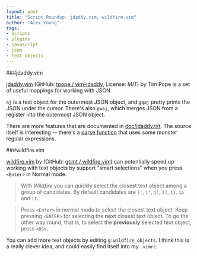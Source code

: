 ```yaml
---
layout: post
title: "Script Roundup: jdaddy.vim, wildfire.vim"
author: "Alex Young"
tags: 
- scripts
- plugins
- javascript
- json
- text-objects
---
```


###jdaddy.vim

[jdaddy.vim](http://www.vim.org/scripts/script.php?script_id=4863) (GitHub: [tpope / vim-jdaddy](https://github.com/tpope/vim-jdaddy), License: _MIT_) by Tim Pope is a set of useful mappings for working with JSON.

`aj` is a text object for the outermost JSON object, and `gqaj` pretty prints the JSON under the cursor.  There's also `gwaj`, which merges JSON from a register into the outermost JSON object.

There are more features that are documented in [doc/jdaddy.txt](https://github.com/tpope/vim-jdaddy/blob/master/doc/jdaddy.txt).  The source itself is interesting -- there's a [parse function](https://github.com/tpope/vim-jdaddy/blob/master/autoload/jdaddy.vim#L115) that uses some monster regular expressions.

###wildfire.vim

[wildfire.vim](http://www.vim.org/scripts/script.php?script_id=4868) by (GitHub: [gcmt / wildfire.vim](https://github.com/gcmt/wildfire.vim)) can potentially speed up working with text objects by support "smart selections" when you press `<Enter>` in Normal mode.

> With *Wildfire* you can quickly select the closest text object among a group of candidates. By default candidates are `i'`, `i"`, `i)`, `i]`, `i}`, `ip` and `it`.

> Press `<Enter>` in normal mode to select the closest text object. Keep pressing `<ENTER>` for selecting the **next** closest text object. To go the other way round, that is, to select the **previously** selected text object, press `<BS>`.

You can add more text objects by editing `g:wildfire_objects`.  I think this is a really clever idea, and could easily find itself into my `.vimrc`.
